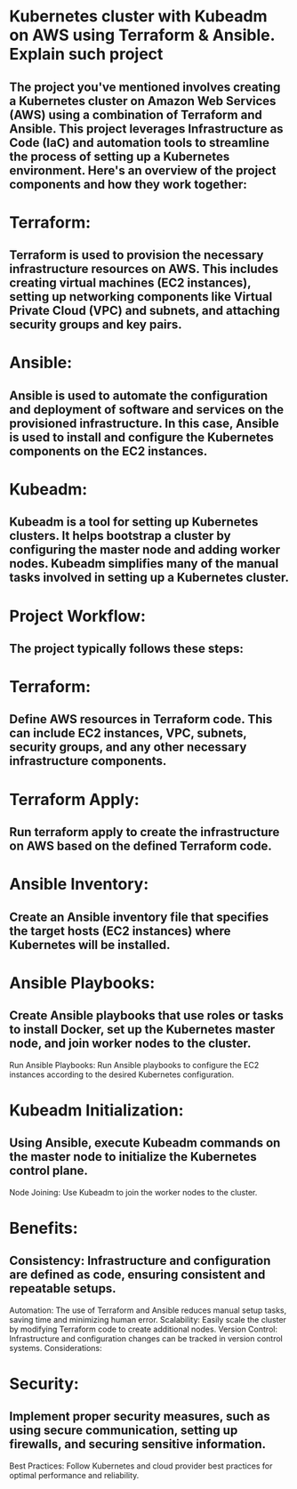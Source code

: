 # Kubernetes cluster with Kubeadm on AWS using Terraform & Ansible. Explain such project

## The project you've mentioned involves creating a Kubernetes cluster on Amazon Web Services (AWS) using a combination of Terraform and Ansible. This project leverages Infrastructure as Code (IaC) and automation tools to streamline the process of setting up a Kubernetes environment. Here's an overview of the project components and how they work together:

# Terraform:
## Terraform is used to provision the necessary infrastructure resources on AWS. This includes creating virtual machines (EC2 instances), setting up networking components like Virtual Private Cloud (VPC) and subnets, and attaching security groups and key pairs.
# Ansible:
## Ansible is used to automate the configuration and deployment of software and services on the provisioned infrastructure. In this case, Ansible is used to install and configure the Kubernetes components on the EC2 instances.

# Kubeadm:
## Kubeadm is a tool for setting up Kubernetes clusters. It helps bootstrap a cluster by configuring the master node and adding worker nodes. Kubeadm simplifies many of the manual tasks involved in setting up a Kubernetes cluster.

# Project Workflow:
## The project typically follows these steps:

# Terraform: 
## Define AWS resources in Terraform code. This can include EC2 instances, VPC, subnets, security groups, and any other necessary infrastructure components.

# Terraform Apply:
 ## Run terraform apply to create the infrastructure on AWS based on the defined Terraform code.

# Ansible Inventory:
## Create an Ansible inventory file that specifies the target hosts (EC2 instances) where Kubernetes will be installed.

# Ansible Playbooks:
## Create Ansible playbooks that use roles or tasks to install Docker, set up the Kubernetes master node, and join worker nodes to the cluster.

Run Ansible Playbooks: Run Ansible playbooks to configure the EC2 instances according to the desired Kubernetes configuration.

# Kubeadm Initialization: 
## Using Ansible, execute Kubeadm commands on the master node to initialize the Kubernetes control plane.

Node Joining: Use Kubeadm to join the worker nodes to the cluster.

# Benefits:

## Consistency: Infrastructure and configuration are defined as code, ensuring consistent and repeatable setups.
Automation: The use of Terraform and Ansible reduces manual setup tasks, saving time and minimizing human error.
Scalability: Easily scale the cluster by modifying Terraform code to create additional nodes.
Version Control: Infrastructure and configuration changes can be tracked in version control systems.
Considerations:

# Security:
## Implement proper security measures, such as using secure communication, setting up firewalls, and securing sensitive information.
Best Practices: Follow Kubernetes and cloud provider best practices for optimal performance and reliability.